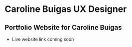 
# Caroline Buigas UX Designer

## Portfolio Website for Caroline Buigas

- Live website link coming soon